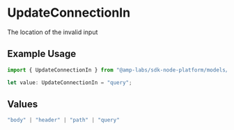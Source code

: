 # UpdateConnectionIn

The location of the invalid input

## Example Usage

```typescript
import { UpdateConnectionIn } from "@amp-labs/sdk-node-platform/models/errors";

let value: UpdateConnectionIn = "query";
```

## Values

```typescript
"body" | "header" | "path" | "query"
```